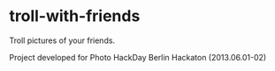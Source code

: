 troll-with-friends
==================

Troll pictures of your friends.

Project developed for Photo HackDay Berlin Hackaton (2013.06.01-02)
